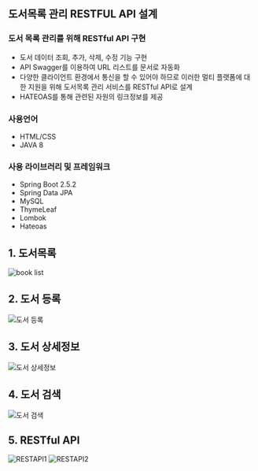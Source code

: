 ## 도서목록 관리 RESTFUL API 설계

### 도서 목록 관리를 위해  RESTful API 구현

+ 도서 데이터 조회, 추가, 삭제, 수정 기능 구현
+ API Swagger를 이용하여 URL 리스트를 문서로 자동화
+ 다양한 클라이언트 환경에서 통신을 할 수 있어야 하므로 이러한 멀티 플랫폼에 대한 지원을 위해 도서목록 관리 서비스를 RESTful API로 설계
+ HATEOAS를 통해 관련된 자원의 링크정보를 제공


### 사용언어
+ HTML/CSS
+ JAVA 8

### 사용 라이브러리 및 프레임워크
+ Spring Boot 2.5.2
+ Spring Data JPA
+ MySQL
+ ThymeLeaf
+ Lombok
+ Hateoas


## 1. 도서목록
![book list](https://user-images.githubusercontent.com/37195463/133755482-38c9ba86-b0a1-45f6-bd4b-3cccd753a3b7.png)

## 2. 도서 등록
![도서 등록](https://user-images.githubusercontent.com/37195463/134794972-eaee9c36-0720-40ab-bbef-1154737f8ca6.png)

## 3. 도서 상세정보
![도서 상세정보](https://user-images.githubusercontent.com/37195463/134794971-afd7123d-0bae-4117-8cbe-3f82b970cee7.png)

## 4. 도서 검색
![도서 검색](https://user-images.githubusercontent.com/37195463/134794973-21e1e325-2dd8-42f7-8f02-d890c956d885.png)

## 5. RESTful API
![RESTAPI1](https://user-images.githubusercontent.com/37195463/132295056-57c696c3-6596-4b95-88db-a3264de064e2.png)
![RESTAPI2](https://user-images.githubusercontent.com/37195463/132295058-119fadf4-4682-43f2-80d7-10e258f13dd4.png) 
